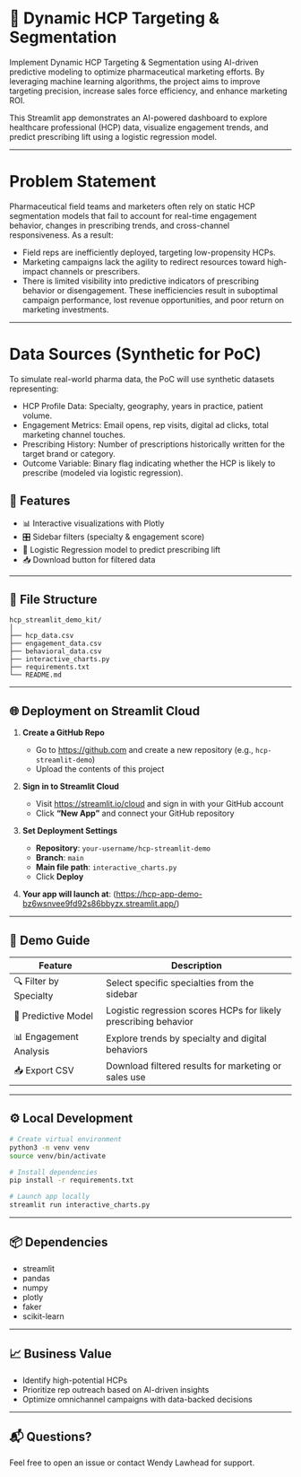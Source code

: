 
# 💊 Dynamic HCP Targeting & Segmentation

Implement Dynamic HCP Targeting & Segmentation using AI-driven predictive modeling to optimize pharmaceutical marketing efforts. By leveraging machine learning algorithms, the project aims to improve targeting precision, increase sales force efficiency, and enhance marketing ROI. 

This Streamlit app demonstrates an AI-powered dashboard to explore healthcare professional (HCP) data, visualize engagement trends, and predict prescribing lift using a logistic regression model.

---

# Problem Statement
Pharmaceutical field teams and marketers often rely on static HCP segmentation models that fail to account for real-time engagement behavior, changes in prescribing trends, and cross-channel responsiveness. 
As a result:
- Field reps are inefficiently deployed, targeting low-propensity HCPs.
- Marketing campaigns lack the agility to redirect resources toward high-impact channels or prescribers.
- There is limited visibility into predictive indicators of prescribing behavior or disengagement.
These inefficiencies result in suboptimal campaign performance, lost revenue opportunities, and poor return on marketing investments.

---
# Data Sources (Synthetic for PoC)
To simulate real-world pharma data, the PoC will use synthetic datasets representing:
- HCP Profile Data: Specialty, geography, years in practice, patient volume.
- Engagement Metrics: Email opens, rep visits, digital ad clicks, total marketing channel touches.
- Prescribing History: Number of prescriptions historically written for the target brand or category.
- Outcome Variable: Binary flag indicating whether the HCP is likely to prescribe (modeled via logistic regression).


## 🚀 Features

- 📊 Interactive visualizations with Plotly
- 🎛️ Sidebar filters (specialty & engagement score)
- 🧠 Logistic Regression model to predict prescribing lift
- 📥 Download button for filtered data

---

## 📁 File Structure

```
hcp_streamlit_demo_kit/
│
├── hcp_data.csv
├── engagement_data.csv
├── behavioral_data.csv
├── interactive_charts.py
├── requirements.txt
└── README.md
```

---

## 🌐 Deployment on Streamlit Cloud

1. **Create a GitHub Repo**
   - Go to https://github.com and create a new repository (e.g., `hcp-streamlit-demo`)
   - Upload the contents of this project

2. **Sign in to Streamlit Cloud**
   - Visit https://streamlit.io/cloud and sign in with your GitHub account
   - Click **“New App”** and connect your GitHub repository

3. **Set Deployment Settings**
   - **Repository**: `your-username/hcp-streamlit-demo`
   - **Branch**: `main`
   - **Main file path**: `interactive_charts.py`
   - Click **Deploy**

4. **Your app will launch at**:
  (https://hcp-app-demo-bz6wsnvee9fd92s86bbyzx.streamlit.app/)

---

## 🧪 Demo Guide

| Feature | Description |
|--------|-------------|
| 🔍 Filter by Specialty | Select specific specialties from the sidebar |
| 🎯 Predictive Model | Logistic regression scores HCPs for likely prescribing behavior |
| 📊 Engagement Analysis | Explore trends by specialty and digital behaviors |
| 📥 Export CSV | Download filtered results for marketing or sales use |

---

## ⚙️ Local Development

```bash
# Create virtual environment
python3 -m venv venv
source venv/bin/activate

# Install dependencies
pip install -r requirements.txt

# Launch app locally
streamlit run interactive_charts.py
```

---

## 📦 Dependencies

- streamlit
- pandas
- numpy
- plotly
- faker
- scikit-learn

---

## 📈 Business Value

- Identify high-potential HCPs
- Prioritize rep outreach based on AI-driven insights
- Optimize omnichannel campaigns with data-backed decisions

---

## 📬 Questions?

Feel free to open an issue or contact Wendy Lawhead for support.
